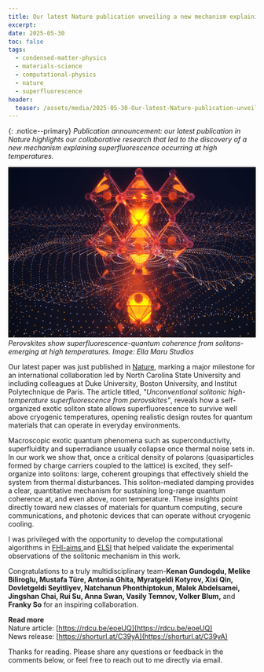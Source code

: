 ```yaml
---
title: Our latest Nature publication unveiling a new mechanism explaining superfluorescence at high temperatures
excerpt: 
date: 2025-05-30
toc: false
tags:
  - condensed-matter-physics
  - materials-science
  - computational-physics
  - nature
  - superfluorescence
header:
  teaser: /assets/media/2025-05-30-Our-latest-Nature-publication-unveiling-a-new-mechanism-explaining-superfluorescence-at-high-temperatures/2025-05-30-Our-latest-Nature-publication-unveiling-a-new-mechanism-explaining-superfluorescence-at-high-temperatures-20250530210324672.png
---
```

{: .notice--primary}
*Publication announcement: our latest publication in Nature highlights our collaborative research that led to the discovery of a new mechanism explaining superfluorescence occurring at high temperatures.* 


![2025-05-30-Our-latest-Nature-publication-unveiling-a-new-mechanism-explaining-superfluorescence-at-high-temperatures-20250530210324672](/assets/media/2025-05-30-Our-latest-Nature-publication-unveiling-a-new-mechanism-explaining-superfluorescence-at-high-temperatures/2025-05-30-Our-latest-Nature-publication-unveiling-a-new-mechanism-explaining-superfluorescence-at-high-temperatures-20250530210324672.png)*Perovskites show superfluorescence-quantum coherence from solitons-emerging at high temperatures. Image: Ella Maru Studios*

Our latest paper was just published in [Nature](https://www.nature.com/articles/s41586-025-09030-x), marking a major milestone for an international collaboration led by North Carolina State University and including colleagues at Duke University, Boston University, and Institut Polytechnique de Paris. The article titled, *"Unconventional solitonic high-temperature superfluorescence from perovskites"*, reveals how a self-organized exotic soliton state allows superfluorescence to survive well above cryogenic temperatures, opening realistic design routes for quantum materials that can operate in everyday environments.

Macroscopic exotic quantum phenomena such as superconductivity, superfluidity and superradiance usually collapse once thermal noise sets in. In our work we show that, once a critical density of polarons (quasiparticles formed by charge carriers coupled to the lattice) is excited, they self-organize into solitons: large, coherent groupings that effectively shield the system from thermal disturbances. This soliton-mediated damping provides a clear, quantitative mechanism for sustaining long-range quantum coherence at, and even above, room temperature. These insights point directly toward new classes of materials for quantum computing, secure communications, and photonic devices that can operate without cryogenic cooling.

I was privileged with the opportunity to develop the computational algorithms in [FHI-aims ](https://fhi-aims.org/) and [ELSI](https://wordpress.elsi-interchange.org/) that helped validate the experimental observations of the solitonic mechanism in this work. 

Congratulations to a truly multidisciplinary team-**Kenan Gundogdu, Melike Biliroglu, Mustafa Türe, Antonia Ghita, Myratgeldi Kotyrov, Xixi Qin, Dovletgeldi Seyitliyev, Natchanun Phonthiptokun, Malek Abdelsamei, Jingshan Chai, Rui Su, Anna Swan, Vasily Temnov, Volker Blum,** and **Franky So** for an inspiring collaboration.
  
**Read more**<br>
Nature article: [https://rdcu.be/eoeUQ](https://rdcu.be/eoeUQ)  
News release: [https://shorturl.at/C39yA](https://shorturl.at/C39yA)

Thanks for reading. Please share any questions or feedback in the comments below, or feel free to reach out to me directly via email.